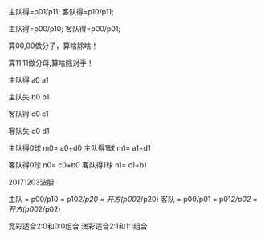 主队得=p01/p11;
客队得=p10/p11;


主队得=p00/p10;
客队得=p00/p01;

算00,00做分子，算啥除啥！

算11,11做分母,算啥除对手！

主队得  a0   a1

主队失  b0   b1


客队得  c0   c1

客队失  d0   d1


主队得0球 m0= a0+d0     主队得1球 m1= a1+d1

客队得0球 n0= c0+b0     客队得1球 n1= c1+b1

20171203波胆

主队 = p00/p10 = p10*2/p20 = 开方(p00*2/p20)
客队 = p00/p01 = p01*2/p02 = 开方(p00*2/p02)

竞彩适合2:0和0:0组合
澳彩适合2:1和1:1组合





